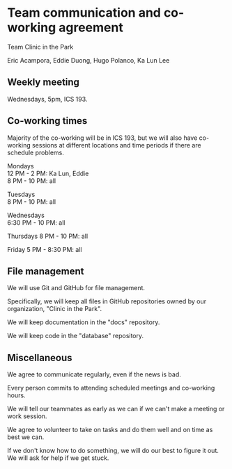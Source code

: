 # Team communication and co-working agreement

Team Clinic in the Park

Eric Acampora, Eddie Duong, Hugo Polanco, Ka Lun Lee

## Weekly meeting

Wednesdays, 5pm, ICS 193.

## Co-working times

Majority of the co-working will be in ICS 193, but we will also have co-working sessions at different locations 
and time periods if there are schedule problems.

Mondays  
12 PM - 2 PM: Ka Lun, Eddie  
8 PM - 10 PM: all

Tuesdays  
8 PM - 10 PM: all

Wednesdays  
6:30 PM - 10 PM: all 

Thursdays
8 PM - 10 PM: all

Friday
5 PM - 8:30 PM: all

## File management

We will use Git and GitHub for file management.

Specifically, we will keep all files in GitHub repositories owned by our organization, "Clinic in the Park".

We will keep documentation in the "docs" repository.

We will keep code in the "database" repository. 


## Miscellaneous

We agree to communicate regularly, even if the news is bad.

Every person commits to attending scheduled meetings and co-working hours.

We will tell our teammates as early as we can if we can't make a meeting or work session.

We agree to volunteer to take on tasks and do them well and on time as best we can.

If we don't know how to do something, we will do our best to figure it out. We will ask for help if we get stuck.

